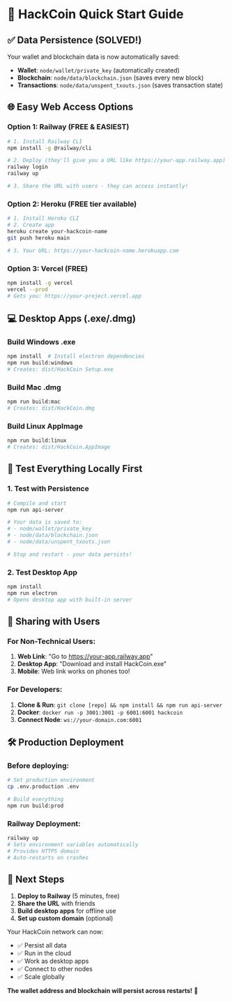 # 🚀 HackCoin Quick Start Guide

## ✅ Data Persistence (SOLVED!)
Your wallet and blockchain data is now automatically saved:
- **Wallet**: `node/wallet/private_key` (automatically created)
- **Blockchain**: `node/data/blockchain.json` (saves every new block)
- **Transactions**: `node/data/unspent_txouts.json` (saves transaction state)

## 🌐 Easy Web Access Options

### Option 1: Railway (FREE & EASIEST)
```bash
# 1. Install Railway CLI
npm install -g @railway/cli

# 2. Deploy (they'll give you a URL like https://your-app.railway.app)
railway login
railway up

# 3. Share the URL with users - they can access instantly!
```

### Option 2: Heroku (FREE tier available)
```bash
# 1. Install Heroku CLI
# 2. Create app
heroku create your-hackcoin-name
git push heroku main

# 3. Your URL: https://your-hackcoin-name.herokuapp.com
```

### Option 3: Vercel (FREE)
```bash
npm install -g vercel
vercel --prod
# Gets you: https://your-project.vercel.app
```

## 💻 Desktop Apps (.exe/.dmg)

### Build Windows .exe
```bash
npm install  # Install electron dependencies
npm run build:windows
# Creates: dist/HackCoin Setup.exe
```

### Build Mac .dmg
```bash
npm run build:mac
# Creates: dist/HackCoin.dmg
```

### Build Linux AppImage
```bash
npm run build:linux
# Creates: dist/HackCoin.AppImage
```

## 🔧 Test Everything Locally First

### 1. Test with Persistence
```bash
# Compile and start
npm run api-server

# Your data is saved to:
# - node/wallet/private_key
# - node/data/blockchain.json
# - node/data/unspent_txouts.json

# Stop and restart - your data persists!
```

### 2. Test Desktop App
```bash
npm install
npm run electron
# Opens desktop app with built-in server
```

## 📱 Sharing with Users

### For Non-Technical Users:
1. **Web Link**: "Go to https://your-app.railway.app"
2. **Desktop App**: "Download and install HackCoin.exe"
3. **Mobile**: Web link works on phones too!

### For Developers:
1. **Clone & Run**: `git clone [repo] && npm install && npm run api-server`
2. **Docker**: `docker run -p 3001:3001 -p 6001:6001 hackcoin`
3. **Connect Node**: `ws://your-domain.com:6001`

## 🛠 Production Deployment

### Before deploying:
```bash
# Set production environment
cp .env.production .env

# Build everything
npm run build:prod
```

### Railway Deployment:
```bash
railway up
# Sets environment variables automatically
# Provides HTTPS domain
# Auto-restarts on crashes
```

## 🎯 Next Steps

1. **Deploy to Railway** (5 minutes, free)
2. **Share the URL** with friends
3. **Build desktop apps** for offline use
4. **Set up custom domain** (optional)

Your HackCoin network can now:
- ✅ Persist all data
- ✅ Run in the cloud
- ✅ Work as desktop apps
- ✅ Connect to other nodes
- ✅ Scale globally

**The wallet address and blockchain will persist across restarts!** 🎉

